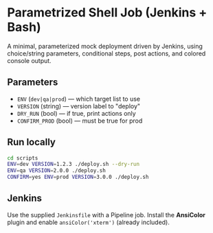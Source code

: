 # Parametrized Shell Job (Jenkins + Bash)

A minimal, parameterized mock deployment driven by Jenkins, using choice/string parameters, conditional steps, post actions, and colored console output.

## Parameters
- `ENV` (`dev|qa|prod`) — which target list to use
- `VERSION` (string) — version label to "deploy"
- `DRY_RUN` (bool) — if true, print actions only
- `CONFIRM_PROD` (bool) — must be true for prod

## Run locally
```bash
cd scripts
ENV=dev VERSION=1.2.3 ./deploy.sh --dry-run
ENV=qa VERSION=2.0.0 ./deploy.sh
CONFIRM=yes ENV=prod VERSION=3.0.0 ./deploy.sh
```

## Jenkins
Use the supplied `Jenkinsfile` with a Pipeline job. Install the **AnsiColor** plugin and enable `ansiColor('xterm')` (already included).
